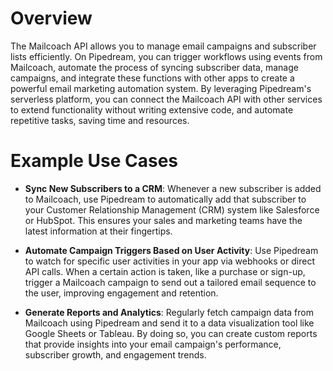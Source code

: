 # Overview

The Mailcoach API allows you to manage email campaigns and subscriber lists efficiently. On Pipedream, you can trigger workflows using events from Mailcoach, automate the process of syncing subscriber data, manage campaigns, and integrate these functions with other apps to create a powerful email marketing automation system. By leveraging Pipedream's serverless platform, you can connect the Mailcoach API with other services to extend functionality without writing extensive code, and automate repetitive tasks, saving time and resources.

# Example Use Cases

- **Sync New Subscribers to a CRM**: Whenever a new subscriber is added to Mailcoach, use Pipedream to automatically add that subscriber to your Customer Relationship Management (CRM) system like Salesforce or HubSpot. This ensures your sales and marketing teams have the latest information at their fingertips.

- **Automate Campaign Triggers Based on User Activity**: Use Pipedream to watch for specific user activities in your app via webhooks or direct API calls. When a certain action is taken, like a purchase or sign-up, trigger a Mailcoach campaign to send out a tailored email sequence to the user, improving engagement and retention.

- **Generate Reports and Analytics**: Regularly fetch campaign data from Mailcoach using Pipedream and send it to a data visualization tool like Google Sheets or Tableau. By doing so, you can create custom reports that provide insights into your email campaign's performance, subscriber growth, and engagement trends.
